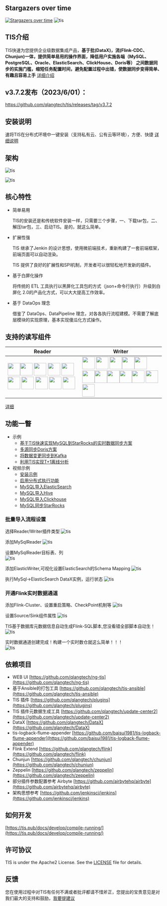 ## Stargazers over time

[![Stargazers over time](https://starchart.cc/qlangtech/tis-solr.svg)](https://starchart.cc/qlangtech/tis-solr)
![tis](docs/tis-logo.png)

## TIS介绍

TIS快速为您提供企业级数据集成产品，**基于批(DataX)，流(Flink-CDC、Chunjun)一体，提供简单易用的操作界面，降低用户实施各端（MySQL、PostgreSQL、Oracle、ElasticSearch、ClickHouse、Doris等）
之间数据同步的实施门槛，缩短任务配置时间，避免配置过程中出错，使数据同步变得简单、有趣且容易上手** [详细介绍](https://tis.pub/docs/) 
<!--
TIS平台是一套为企业级用户提供大数据多维、实时、查询的搜索中台产品。用户可以在TIS上自助快速构建搜索服务，它大大降低了搜索技术的门槛 [详细说明](http://tis.pub/docs/) 
> 视频： [>>TIS介绍](https://www.bilibili.com/video/BV11y4y1B7Mk) [>>操作实例](https://www.bilibili.com/video/BV1Uv41167SH/)
 -->

## v3.7.2发布（2023/6/01）：

https://github.com/qlangtech/tis/releases/tag/v3.7.2
 
## 安装说明

  速将TIS在分布式环境中一键安装（支持私有云、公有云等环境），方便、快捷 [详细说明](https://tis.pub/docs/install/tis/uber)

## 架构

 ![tis](docs/conceptual-diagram.png)
  
 ![tis](docs/tis-synoptic.png)
 


## 核心特性

* 简单易用
  
  TIS的安装还是和传统软件安装一样，只需要三个步骤，一、下载tar包，二、解压tar包，三、启动TIS。是的，就这么简单。
  
* 扩展性强
  
  TIS 继承了Jenkin 的设计思想，使用微前端技术，重新构建了一套前端框架，前端页面可以自动渲染。
  
  TIS 提供了良好的扩展性和SPI机制，开发者可以很轻松地开发新的插件。
  
* 基于白屏化操作
  
  将传统的 ETL 工具执行以黑屏化工具包的方式（json+命令行执行）升级到白屏化 2.0的产品化方式，可以大大提高工作效率。
 

* 基于 DataOps 理念

  借鉴了 DataOps、DataPipeline 理念，对各各执行流程建模。不需要了解底层模块的实现原理，基本实现傻瓜化方式操作。


## 支持的读写组件
|Reader|Writer|
|--|--|
|<img src="docs/logo/cassandra.svg" width="40" /><img src="docs/logo/ftp.svg" width="40" />  <img src="docs/logo/hdfs.svg" width="40" /> <img src="docs/logo/mongodb.svg" width="40" />  <img src="docs/logo/mysql.svg" width="40" /> <img src="docs/logo/oracle.svg" width="40" />  <img src="docs/logo/oss.svg" width="40" />  <img src="docs/logo/postgresql.svg" width="40" /> <img src="docs/logo/sqlserver.svg" width="40" /> <img src="docs/logo/tidb.svg" width="40" /> | <img src="docs/logo/mysql.svg" width="40" /> <img src="docs/logo/doris.svg" width="40" /> <img src="docs/logo/spark.svg" width="40" /><img src="docs/logo/starrocks.svg" width="40" /><img src="docs/logo/cassandra.svg" width="40" /> <img src="docs/logo/postgresql.svg" width="40" /><img src="docs/logo/hive.svg" width="40" /><img src="docs/logo/clickhouse.svg" width="40" /><img src="docs/logo/ftp.svg" width="40" /><img src="docs/logo/oracle.svg" width="40" /> <img src="docs/logo/hdfs.svg" width="40" /><img src="docs/logo/es.svg" width="40" /> |

[详细](https://tis.pub/docs/plugin/source-sink/)

## 功能一瞥 
- 示例                                                 
    * [基于TIS快速实现MySQL到StarRocks的实时数据同步方案](https://tis.pub/docs/example/mysql-sync-starrocks)
    * [多源同步Doris方案](https://tis.pub/docs/example/mysql-sync-doris)
    * [将数据变更同步到Kafka](https://tis.pub/docs/example/sink-2-kafka)
    * [利用TIS实现T+1离线分析](https://tis.pub/docs/example/dataflow)
- 视频示例
    * [安装示例](https://www.bilibili.com/video/BV18q4y1p73B/)
    * [启用分布式执行功能](https://www.bilibili.com/video/BV1Cq4y1D7z4?share_source=copy_web)
    * [MySQL导入ElasticSearch](https://www.bilibili.com/video/BV1G64y1B7wm?share_source=copy_web)
    * [MySQL导入Hive](https://www.bilibili.com/video/BV1Vb4y1z7DN?share_source=copy_web)
    * [MySQL导入Clickhouse](https://www.bilibili.com/video/BV1x64y1B7V8/)
    * [MySQL同步StarRocks](https://www.bilibili.com/video/BV19o4y1M7eq/)

### 批量导入流程设置 

选择Reader/Writer插件类型
  ![tis](docs/datax-add-step2.png)

添加MySqlReader
  ![tis](docs/add-mysql-reader.png)

设置MySqlReader目标表、列  
   ![tis](docs/select-tab-cols.png)
   
添加ElasticWriter,可视化设置ElasticSearch的Schema Mapping
   ![tis](docs/add-elastic-writer.png) 

执行MySql->ElasticSearch DataX实例，运行状态 
   ![tis](docs/datax-exec-status.png) 

### 开通Flink实时数据通道 

添加Flink-Cluster、设置重启策略、CheckPoint机制等
   ![tis](docs/incr_step_1.png) 
   
设置Source/Sink组件属性
   ![tis](docs/incr_step_2.png)    
   
TIS基于数据库元数据信息自动生成Flink-SQL脚本,您没看错全部脚本自动生！
   ![tis](docs/incr_step_3.png) 
   
实时数据通道创建完成！构建一个实时数仓就这么简单！！！   
   ![tis](docs/incr_step_4.png) 
   
## 依赖项目 

- WEB UI [https://github.com/qlangtech/ng-tis](https://github.com/qlangtech/ng-tis)
- 基于Ansible的打包工具 [https://github.com/qlangtech/tis-ansible](https://github.com/qlangtech/tis-ansible)
- TIS 插件 [https://github.com/qlangtech/plugins](https://github.com/qlangtech/plugins)
- TIS 插件元数据生成工具 [https://github.com/qlangtech/update-center2](https://github.com/qlangtech/update-center2)
- DataX [https://github.com/qlangtech/DataX](https://github.com/qlangtech/DataX)
- tis-logback-flume-appender [https://github.com/baisui1981/tis-logback-flume-appender](https://github.com/baisui1981/tis-logback-flume-appender)
- Flink Extend [https://github.com/qlangtech/flink](https://github.com/qlangtech/flink)
- Chunjun [https://github.com/qlangtech/chunjun](https://github.com/qlangtech/chunjun)
- Zeppelin [https://github.com/qlangtech/zeppelin](https://github.com/qlangtech/zeppelin)
- 部分插件参数配置参考 Airbyte [https://github.com/airbytehq/airbyte](https://github.com/airbytehq/airbyte) 
- 架构思想参考 [https://github.com/jenkinsci/jenkins](https://github.com/jenkinsci/jenkins)

## 如何开发

[https://tis.pub/docs/develop/compile-running/](https://tis.pub/docs/develop/compile-running/)
 
## 许可协议

 TIS is under the Apache2 License. See the [LICENSE](https://github.com/qlangtech/tis-solr/blob/master/LICENSE) file for details.
 
## 反馈
 
  您在使用过程中对TIS有任何不满或者批评都请不惜斧正，您提出的宝贵意见是对我们最大的支持和鼓励，[我要提建议](https://github.com/qlangtech/tis/issues/new)
